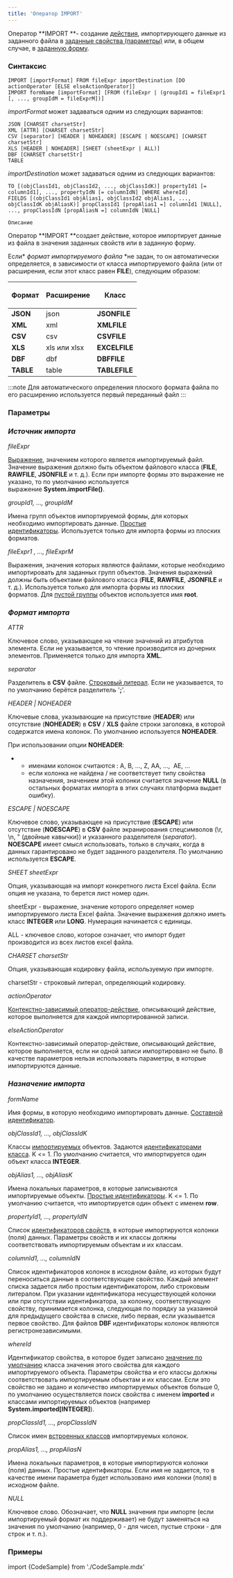```yaml
---
title: 'Оператор IMPORT'
---
```


Оператор **IMPORT **- создание [действия](Actions.md), импортирующего данные из заданного файла в [заданные свойства (параметры)](Data_import_IMPORT_.md) или, в общем случае, в [заданную форму](In_a_structured_view_EXPORT_IMPORT_.md#importForm).

### Синтаксис

    IMPORT [importFormat] FROM fileExpr importDestination [DO actionOperator [ELSE elseActionOperator]]
    IMPORT formName [importFormat] [FROM (fileExpr | (groupId1 = fileExpr1 [, ..., groupIdM = fileExprM])]

*importFormat* может задаваться одним из следующих вариантов:

    JSON [CHARSET charsetStr]
    XML [ATTR] [CHARSET charsetStr]
    CSV [separator] [HEADER | NOHEADER] [ESCAPE | NOESCAPE] [CHARSET charsetStr]
    XLS [HEADER | NOHEADER] [SHEET (sheetExpr | ALL)]
    DBF [CHARSET charsetStr]
    TABLE

*importDestination* может задаваться одним из следующих вариантов:

    TO [(objClassId1, objClassId2, ..., objClassIdK)] propertyId1 [= columnId1], ..., propertyIdN [= columnIdN] [WHERE whereId]
    FIELDS [(objClassId1 objAlias1, objClassId2 objAlias1, ..., objClassIdK objAliasK)] propClassId1 [propAlias1 =] columnId1 [NULL], ..., propClassIdN [propAliasN =] columnIdN [NULL]

    Описание

Оператор **IMPORT **создает действие, которое импортирует данные из файла в значения заданных свойств или в заданную форму. 

Если* *формат импортируемого файла* *не задан, то он автоматически определяется, в зависимости от класса импортируемого файла (или от расширения, если этот класс равен **FILE**), следующим образом:

|<p>Формат</p>|<p>Расширение</p>|Класс|
|---|---|---|
|<strong>JSON</strong>|json|<strong>JSONFILE</strong>|
|<strong>XML</strong>|xml|<strong>XMLFILE</strong>|
|<strong>CSV</strong>|csv|<strong>CSVFILE</strong>|
|<strong>XLS</strong>|xls или xlsx|<strong>EXCELFILE</strong>|
|<strong>DBF</strong>|dbf|<strong>DBFFILE</strong>|
|<strong>TABLE</strong>|table|<strong>TABLEFILE</strong>|

  


:::note
Для автоматического определения плоского формата файла по его расширению используется первый переданный файл
:::

### Параметры

### *Источник импорта*

*fileExpr*

[Выражение](Expression.md), значением которого является импортируемый файл. Значение выражения должно быть объектом файлового класса (**FILE**, **RAWFILE**, **JSONFILE** и т. д.). Если при импорте формы это выражение не указано, то по умолчанию используется выражение **System.importFile()**.

*groupId1, ..., groupIdM*

Имена групп объектов импортируемой формы, для которых необходимо импортировать данные. [Простые идентификаторы](IDs.md#id-broken). Используется только для импорта формы из плоских форматов.

*fileExpr1 , ..., fileExprM*

Выражения, значения которых являются файлами, которые необходимо импортировать для заданных групп объектов. Значения выражений должны быть объектами файлового класса (**FILE**, **RAWFILE**, **JSONFILE** и т. д.). Используется только для импорта формы из плоских форматов. Для [пустой группы](Static_view.md#empty) объектов используется имя **root**. 

### *Формат импорта*

*ATTR*

Ключевое слово, указывающее на чтение значений из атрибутов элемента. Если не указывается, то чтение производится из дочерних элементов. Применяется только для импорта **XML**.

*separator*

Разделитель в **CSV** файле. [Строковый литерал](Literals.md#strliteral-broken). Если не указывается, то по умолчанию берётся разделитель '**;**'.

*HEADER | NOHEADER*

Ключевые слова, указывающие на присутствие (**HEADER**) или отсутствие (**NOHEADER**) в **CSV** / **XLS** файле строки заголовка, в которой содержатся имена колонок. По умолчанию используется **NOHEADER**.

При использовании опции **NOHEADER**:

-   -   именами колонок считаются : A, B, ..., Z, AA, ...,  AE, ...
    -   если колонка не найдена / не соответствует типу свойства назначения, значением этой колонки считается значение **NULL** (в остальных форматах импорта в этих случаях платформа выдает ошибку).

*ESCAPE | NOESCAPE*

Ключевое слово, указывающее на присутствие (**ESCAPE**) или отсутствие (**NOESCAPE**) в **CSV** файле экранирования спецсимволов (\\r, \\n, " (двойные кавычки)) и указанного разделителя (*separator*). **NOESCAPE** имеет смысл использовать, только в случаях, когда в данных гарантировано не будет заданного разделителя. По умолчанию используется **ESCAPE**.

*SHEET sheetExpr*

Опция, указывающая на импорт конкретного листа Excel файла. Если опция не указана, то берется лист номер один.

sheetExpr - выражение, значение которого определяет номер импортируемого листа Excel файла. Значение выражения должно иметь класс **INTEGER** или **LONG**. Нумерация начинается с единицы.

ALL - ключевое слово, которое означает, что импорт будет производится из всех листов excel файла.

*CHARSET charsetStr*

Опция, указывающая кодировку файла, используемую при импорте.

charsetStr - строковый литерал, определяющий кодировку. 

*actionOperator*

[Контекстно-зависимый оператор-действие](Action_operator.md#contextdependent), описывающий действие, которое выполняется для каждой импортированной записи.

*elseActionOperator*

Контекстно-зависимый оператор-действие, описывающий действие, которое выполняется, если ни одной записи импортировано не было. В качестве параметров нельзя использовать параметры, в которые импортируются данные.

### *Назначение импорта*

*formName*

Имя формы, в которую необходимо импортировать данные. [Составной идентификатор](IDs.md#cid-broken).

*objClassId1, ..., objClassIdK*

Классы [импортируемых](Data_import_IMPORT_.md#objects-broken) объектов. Задаются [идентификаторами класса](IDs.md#classid-broken). K <= 1. По умолчанию считается, что импортируется один объект класса **INTEGER**.

*objAlias1, ..., objAliasK*

Имена локальных параметров, в которые записываются импортируемые объекты. [Простые идентификаторы](IDs.md#id-broken). K <= 1. По умолчанию считается, что импортируется один объект с именем **row**.

*propertyId1, ..., propertyIdN*

Список [идентификаторов свойств](IDs.md#propertyid-broken), в которые импортируются колонки (поля) данных. Параметры свойств и их классы должны соответствовать импортируемым объектам и их классам.

*columnId1, ..., columnIdN*

Список идентификаторов колонок в исходном файле, из которых будут переноситься данные в соответствующее свойство. Каждый элемент списка задается либо простым идентификатором, либо строковым литералом. При указании идентификатора несуществующей колонки или при отсутствии идентификатора, за колонку, соответствующую свойству, принимается колонка, следующая по порядку за указанной для предыдущего свойства в списке, либо первая, если указывается первое свойство. Для файлов **DBF** идентификаторы колонок являются регистронезависимыми. 

*whereId*

Идентификатор свойства, в которое будет записано [значение по умолчанию](Built-in_classes.md#defaultvalue) класса значения этого свойства для каждого импортируемого объекта. Параметры свойства и его классы должны соответствовать импортируемым объектам и их классам. Если это свойство не задано и количество импортируемых объектов больше 0, по умолчанию осуществляется поиск свойства с именем **imported** и классами импортируемых объектов (например **System.imported\[INTEGER\]**).

*propClassId1, ..., *propClassId*N*

Список имен [встроенных классов](Built-in_classes.md) импортируемых колонок.

*propAlias1, ..., propAliasN*

Имена локальных параметров, в которые импортируются колонки (поля) данных. Простые идентификаторы. Если имя не задается, то в качестве имени параметра будет использовано имя колонки (поля) в исходном файле.

*NULL*

Ключевое слово. Обозначает, что **NULL** значения при импорте (если импортируемый формат их поддерживает) не будут заменяться на значения по умолчанию (например, 0 - для чисел, пустые строки - для строк и т. п.).

### Примеры


import {CodeSample} from './CodeSample.mdx'

<CodeSample url="https://ru-documentation.lsfusion.org/sample?file=ActionSample&block=import"/>

<CodeSample url="https://ru-documentation.lsfusion.org/sample?file=ActionSample&block=importForm"/>

